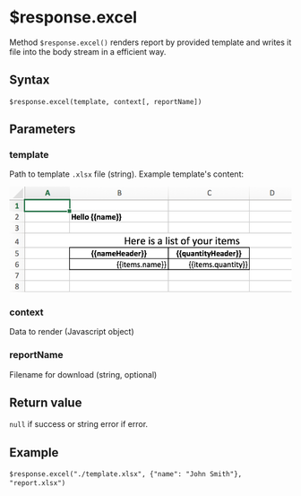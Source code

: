 # $response.excel

Method `$response.excel()` renders report by provided template and writes it file into the body stream in a efficient way.

## Syntax

```
$response.excel(template, context[, reportName])
```

## Parameters

### template
Path to template `.xlsx` file (string). Example template's content:

![Sample document image](./template.png)

### context
Data to render (Javascript object)

### reportName
Filename for download (string, optional)

## Return value
`null` if success or string error if error.

## Example

```
$response.excel("./template.xlsx", {"name": "John Smith"}, "report.xlsx")
```